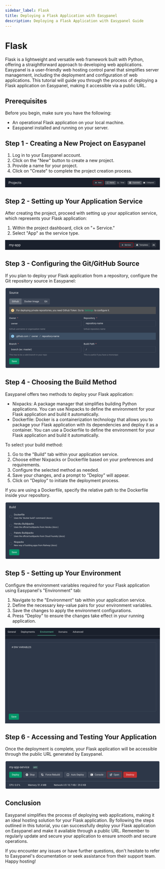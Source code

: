 ```yaml
---
sidebar_label: Flask
title: Deploying a Flask Application with Easypanel
description: Deploying a Flask Application with Easypanel Guide
---
```


# Flask

Flask is a lightweight and versatile web framework built with Python, offering a straightforward approach to developing web applications. Easypanel is a user-friendly web hosting control panel that simplifies server management, including the deployment and configuration of web applications. This tutorial will guide you through the process of deploying a Flask application on Easypanel, making it accessible via a public URL.

## Prerequisites

Before you begin, make sure you have the following:

- An operational Flask application on your local machine.
- Easypanel installed and running on your server.

## Step 1 - Creating a New Project on Easypanel

1. Log in to your Easypanel account.
2. Click on the "New" button to create a new project.
3. Provide a name for your project.
4. Click on "Create" to complete the project creation process.

![New Project](./new-project.png)

## Step 2 - Setting up Your Application Service

After creating the project, proceed with setting up your application service, which represents your Flask application:

1. Within the project dashboard, click on "+ Service."
2. Select "App" as the service type.

![New App](./new-app.png)

## Step 3 - Configuring the Git/GitHub Source

If you plan to deploy your Flask application from a repository, configure the Git repository source in Easypanel:

![Set Git Source](./source-panel.png)

## Step 4 - Choosing the Build Method

Easypanel offers two methods to deploy your Flask application:

- Nixpacks: A package manager that simplifies building Python applications. You can use Nixpacks to define the environment for your Flask application and build it automatically.
- Dockerfile: Docker is a containerization technology that allows you to package your Flask application with its dependencies and deploy it as a container. You can use a Dockerfile to define the environment for your Flask application and build it automatically.

To select your build method:

1. Go to the "Build" tab within your application service.
2. Choose either Nixpacks or Dockerfile based on your preferences and requirements.
3. Configure the selected method as needed.
4. Save your changes, and a prompt to "Deploy" will appear.
5. Click on "Deploy" to initiate the deployment process.

If you are using a Dockerfile, specify the relative path to the Dockerfile inside your repository.

![Build Method](./build.png)

## Step 5 - Setting up Your Environment

Configure the environment variables required for your Flask application using Easypanel's "Environment" tab:

1. Navigate to the "Environment" tab within your application service.
2. Define the necessary key-value pairs for your environment variables.
3. Save the changes to apply the environment configurations.
4. Press "Deploy" to ensure the changes take effect in your running application.

![Environment Setup](./environment.png)

## Step 6 - Accessing and Testing Your Application

Once the deployment is complete, your Flask application will be accessible through the public URL generated by Easypanel.

![Accessing Application](./open.png)

## Conclusion

Easypanel simplifies the process of deploying web applications, making it an ideal hosting solution for your Flask application. By following the steps outlined in this tutorial, you can successfully deploy your Flask application on Easypanel and make it available through a public URL. Remember to regularly update and secure your application to ensure smooth and secure operations.

If you encounter any issues or have further questions, don't hesitate to refer to Easypanel's documentation or seek assistance from their support team. Happy hosting!
